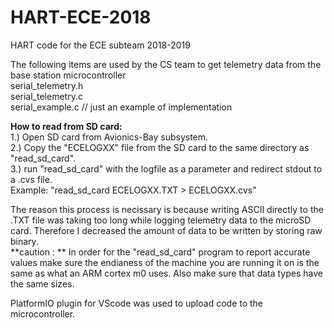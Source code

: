 # HART-ECE-2018
HART code for the ECE subteam 2018-2019



The following items are used by the CS team to get telemetry data from the base station microcontroller <br />
serial_telemetry.h <br />
serial_telemetry.c <br />
serial_example.c // just an example of implementation



**How to read from SD card:**<br />
1.) Open SD card from Avionics-Bay subsystem.<br />
2.) Copy the "ECELOGXX" file from the SD card to the same directory as "read_sd_card". <br />
3.) run "read_sd_card" with the logfile as a parameter and redirect stdout to a .cvs file.  <br />
Example: "read_sd_card ECELOGXX.TXT > ECELOGXX.cvs"

The reason this process is necissary is because writing ASCII directly to the .TXT file was taking too long while logging telemetry data to the microSD card. Therefore I decreased the amount of data to be written by storing raw binary.   
**caution : **
In order for the "read_sd_card" program to report accurate values make sure the endianess of the machine you are running it on is the same as what an ARM cortex m0 uses. Also make sure that data types have the same sizes. 


PlatformIO plugin for VScode was used to upload code to the microcontroller.<br />




